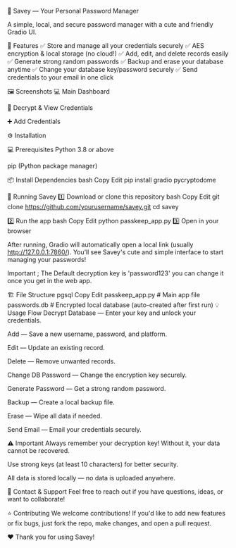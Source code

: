 💾 Savey — Your Personal Password Manager

A simple, local, and secure password manager with a cute and friendly Gradio UI.

🌟 Features
✅ Store and manage all your credentials securely
✅ AES encryption & local storage (no cloud!)
✅ Add, edit, and delete records easily
✅ Generate strong random passwords
✅ Backup and erase your database anytime
✅ Change your database key/password securely
✅ Send credentials to your email in one click

🖼️ Screenshots
💻 Main Dashboard

🔐 Decrypt & View Credentials

➕ Add Credentials

⚙️ Installation

💻 Prerequisites
Python 3.8 or above

pip (Python package manager)

📦 Install Dependencies
bash
Copy
Edit
pip install gradio pycryptodome

🚀 Running Savey
1️⃣ Download or clone this repository
bash
Copy
Edit
git clone https://github.com/yourusername/savey.git
cd savey

2️⃣ Run the app
bash
Copy
Edit
python passkeep_app.py
3️⃣ Open in your browser

After running, Gradio will automatically open a local link (usually http://127.0.0.1:7860/).
You’ll see Savey's cute and simple interface to start managing your passwords!

Important ; The Default decryption key is 'password123' you can change it once you get in the web app.

🏗️ File Structure
pgsql
Copy
Edit
passkeep_app.py       # Main app file
passwords.db          # Encrypted local database (auto-created after first run)
💡 Usage Flow
Decrypt Database — Enter your key and unlock your credentials.

Add — Save a new username, password, and platform.

Edit — Update an existing record.

Delete — Remove unwanted records.

Change DB Password — Change the encryption key securely.

Generate Password — Get a strong random password.

Backup — Create a local backup file.

Erase — Wipe all data if needed.

Send Email — Email your credentials securely.

⚠️ Important
Always remember your decryption key! Without it, your data cannot be recovered.

Use strong keys (at least 10 characters) for better security.

All data is stored locally — no data is uploaded anywhere.

💌 Contact & Support
Feel free to reach out if you have questions, ideas, or want to collaborate!

⭐ Contributing
We welcome contributions!
If you'd like to add new features or fix bugs, just fork the repo, make changes, and open a pull request.


❤️ Thank you for using Savey!
